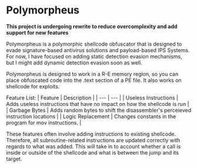 # Polymorpheus
__This project is undergoing rewrite to reduce overcomplexity and add support for new features__

Polymorpheus is a polymorphic shellcode obfuscator that is designed to evade signature-based antivirus solutions and payload-based IPS Systems. For now, I have focused on adding static detection evasion mechanisms, but I might add dynamic detection evasion soon as well.

Polymorpheus is designed to work in a R-E memory region, so you can place obfuscated code into the .text section of a PE file. It also works on shellcode for exploits.

Feature List:
| Feature | Description |
| --- | --- |
| Useless Instructions | Adds useless instructions that have no impact on how the shellcode is run |
| Garbage Bytes | Adds random bytes to shift the disassembler's perceieved instruction locations |
| Logic Replacement | Changes constants in the program for mov instructions. |

These features often involve adding instructions to existing shellcode. Therefore, all subroutine-related instructions are updated correctly with regards to what was added. This will take in to account whether a call is inside or outside of the shellcode and what is between the jump and its target.
